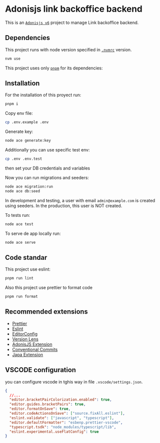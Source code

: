 # Adonisjs link backoffice backend

This is an [`Adonisjs v6`](https://docs.adonisjs.com/guides/preface/introduction) project to manage Link backoffice backend.

## Dependencies

This project runs with node version specified in [`.nvmrc`](https://github.com/nvm-sh/nvm?tab=readme-ov-file#installing-and-updating) version.

```bash
nvm use
```

This project uses only [`pnpm`](https://pnpm.io/es/installation) for its dependencies:

## Installation

For the installation of this proyect run:

```bash
pnpm i
```

Copy env file:

```bash
cp .env.example .env
```

Generate key:

```bash
node ace generate:key
```

Additionally you can use specific test env:

```bash
cp .env .env.test
```

then set your DB credentials and variables

Now you can run migrations and seeders:

```bash
node ace migration:run
node ace db:seed
```

In development and testing, a user with email `admin@example.com` is created using seeders. In the production, this user is NOT created.

To tests run:

```bash
node ace test
```

To serve de app locally run:

```bash
node ace serve
```

## Code standar

This project use eslint:

```bash
pnpm run lint
```

Also this project use prettier to format code

```bash
pnpm run format
```

## Recommended extensions

- [Prettier](https://marketplace.visualstudio.com/items?itemName=esbenp.prettier-vscode)
- [Eslint](https://marketplace.visualstudio.com/items?itemName=dbaeumer.vscode-eslint)
- [EditorConfig](https://marketplace.visualstudio.com/items?itemName=EditorConfig.EditorConfig)
- [Version Lens](https://marketplace.visualstudio.com/items?itemName=pflannery.vscode-versionlens)
- [AdonisJS Extension](https://marketplace.visualstudio.com/items?itemName=jripouteau.adonis-vscode-extension)
- [Conventional Commits](https://marketplace.visualstudio.com/items?itemName=vivaxy.vscode-conventional-commits)
- [Japa Extension](https://marketplace.visualstudio.com/items?itemName=jripouteau.japa-vscode)

## VSCODE configuration

you can configure vscode in tghis way in file `.vscode/settings.json`.

```json
{
  //...
  "editor.bracketPairColorization.enabled": true,
  "editor.guides.bracketPairs": true,
  "editor.formatOnSave": true,
  "editor.codeActionsOnSave": ["source.fixAll.eslint"],
  "eslint.validate": ["javascript", "typescript"],
  "editor.defaultFormatter": "esbenp.prettier-vscode",
  "typescript.tsdk": "node_modules/typescript/lib",
  "eslint.experimental.useFlatConfig": true
}
```
